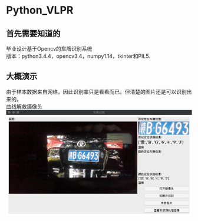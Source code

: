 # Python_VLPR
## 首先需要知道的
毕业设计基于Opencv的车牌识别系统
<br>版本：python3.4.4，opencv3.4，numpy1.14，tkinter和PIL5.

## 大概演示
由于样本数据来自网络，因此识别率只是看看而已。但清楚的图片还是可以识别出来的。 \
曲线解救摄像头
![界面](pic/1.png)

